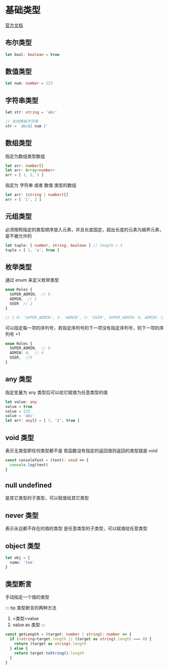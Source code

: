 # 基础类型

[官方文档](https://www.tslang.cn/docs/handbook/basic-types.html)

## 布尔类型
```typescript
let bool: boolean = true
```

## 数值类型
```typescript
let num: number = 123
```

## 字符串类型
```typescript
let str: string = 'abc'

// 支持模板字符串
str = `abc${ num }`
```

## 数组类型

指定为数组类型数组
```typescript
let arr: number[]
let arr: Array<number>
arr = [ 1, 2, 3 ]
```

指定为 字符串 或者 数值 类型的数组
```typescript
let arr: (string | number)[]
arr = [ '1', 2 ]
```

## 元组类型

必须按照指定的类型顺序放入元素，并且长度固定，超出长度的元素为越界元素，是不被允许的
```typescript
let tuple: [ number, string, boolean ] // length = 3
tuple = [ 1, 'a', true ]
```

## 枚举类型
通过 enum 来定义枚举类型
```typescript
enum Roles {
  SUPER_ADMIN,  // 0
  ADMIN,  // 1
  USER  // 2
}

// { 0: 'SUPER_ADMIN', 1: 'ADMIN', 2: 'USER', SUPER_ADMIN: 0, ADMIN: 1, USER: 2 }
```

可以指定每一项的序列号，若指定序列号的下一项没有指定序列号，则下一项的序列号 +1
```typescript
enum Roles {
  SUPER_ADMIN,  // 0
  ADMIN: 4,  // 4
  USER,  //5
}
```

## any 类型

指定变量为 any 类型后可以给它赋值为任意类型的值
```typescript
let value: any
value = true
value = 123
value = 'abc'
let arr: any[] = [ 1, '2', true ]
```

## void 类型

表示无类型即任何类型都不是
若函数没有指定的返回值则返回的类型就是 void
```typescript
const consoleText = (text): void => {
  console.log(text)
}
```

## null undefined

是其它类型的子类型，可以赋值给其它类型

## never 类型

表示永远都不存在的值的类型
是任意类型的子类型，可以赋值给任意类型

## object 类型

```typescript
let obj = {
  name: 'tom'
}
```

## 类型断言

手动指定一个值的类型

::: tip 类型断言的两种方法
1. <类型>value
2. value as 类型
:::

```typescript
const getLength = (target: number | string): number => {
  if (<string>target.length || (target as string).length === 0) {
    return (target as string).length
  } else {
    return target.toString().length
  }
}
```
